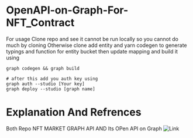 # OpenAPI-on-Graph-For-NFT_Contract
For usage Clone repo and see it cannot be run locally so you cannot do much by cloning 
Otherwise clone add entity and yarn codegen to generate typings and function for entity bucket then update mapping and build it using 
```shell
graph codegen && graph build

# after this add you auth key using
graph auth --studio [Your key]
graph deploy --studio [graph name]
```
# Explanation And Refrences
Both Repo NFT MARKET GRAPH API
AND Its OPen API on Graph
![Link](https://docs.google.com/document/d/1L5C7Ly7nvcoPwnWULtajUgpR1XLgRdGx4NAq2zKqqjw/edit?usp=sharing)
